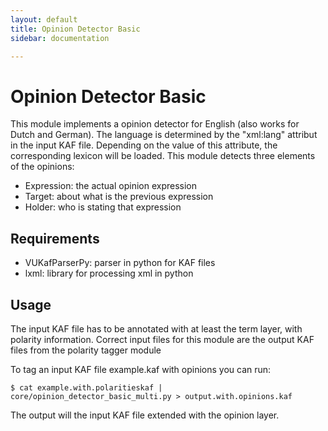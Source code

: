 ```yaml
---
layout: default
title: Opinion Detector Basic
sidebar: documentation

---
```




<div id='readme'></div>

Opinion Detector Basic
======================

This module implements a opinion detector for English (also works for Dutch and
German). The language is determined by the "xml:lang" attribut in the input KAF
file. Depending on the value of this attribute, the corresponding lexicon will
be loaded. This module detects three elements of the opinions:

* Expression: the actual opinion expression
* Target: about what is the previous expression
* Holder: who is stating that expression

Requirements
-----------
* VUKafParserPy: parser in python for KAF files
* lxml: library for processing xml in python

Usage
----

The input KAF file has to be annotated with at least the term layer, with
polarity information.  Correct input files for this module are the output KAF
files from the polarity tagger module

To tag an input KAF file example.kaf with opinions you can run:

    $ cat example.with.polaritieskaf | core/opinion_detector_basic_multi.py > output.with.opinions.kaf

The output will the input KAF file extended with the opinion layer.

